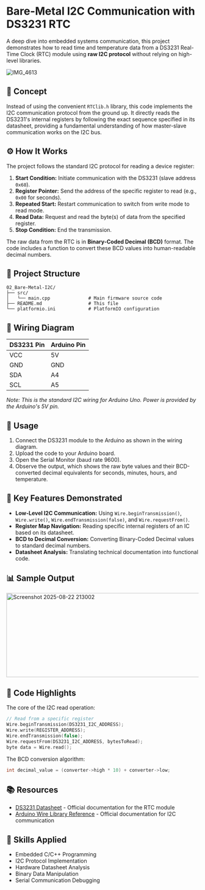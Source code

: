 
# Bare-Metal I2C Communication with DS3231 RTC

A deep dive into embedded systems communication, this project demonstrates how to read time and temperature data from a DS3231 Real-Time Clock (RTC) module using **raw I2C protocol** without relying on high-level libraries.

![IMG_4613](https://github.com/user-attachments/assets/acac887b-7597-4668-b460-e42696be05ee)

## 🧠 Concept

Instead of using the convenient `RTClib.h` library, this code implements the I2C communication protocol from the ground up. It directly reads the DS3231's internal registers by following the exact sequence specified in its datasheet, providing a fundamental understanding of how master-slave communication works on the I2C bus.

## ⚙️ How It Works

The project follows the standard I2C protocol for reading a device register:
1.  **Start Condition:** Initiate communication with the DS3231 (slave address `0x68`).
2.  **Register Pointer:** Send the address of the specific register to read (e.g., `0x00` for seconds).
3.  **Repeated Start:** Restart communication to switch from write mode to read mode.
4.  **Read Data:** Request and read the byte(s) of data from the specified register.
5.  **Stop Condition:** End the transmission.

The raw data from the RTC is in **Binary-Coded Decimal (BCD)** format. The code includes a function to convert these BCD values into human-readable decimal numbers.

## 📁 Project Structure

```
02_Bare-Metal-I2C/
├── src/
│   └── main.cpp              # Main firmware source code
├── README.md                 # This file
└── platformio.ini            # PlatformIO configuration
```

## 🔌 Wiring Diagram

| DS3231 Pin | Arduino Pin |
| :--------- | :---------- |
| VCC        | 5V          |
| GND        | GND         |
| SDA        | A4          |
| SCL        | A5          |

*Note: This is the standard I2C wiring for Arduino Uno. Power is provided by the Arduino's 5V pin.*

## 🚀 Usage

1.  Connect the DS3231 module to the Arduino as shown in the wiring diagram.
2.  Upload the code to your Arduino board.
3.  Open the Serial Monitor (baud rate 9600).
4.  Observe the output, which shows the raw byte values and their BCD-converted decimal equivalents for seconds, minutes, hours, and temperature.

## 🔬 Key Features Demonstrated

- **Low-Level I2C Communication:** Using `Wire.beginTransmission()`, `Wire.write()`, `Wire.endTransmission(false)`, and `Wire.requestFrom()`.
- **Register Map Navigation:** Reading specific internal registers of an IC based on its datasheet.
- **BCD to Decimal Conversion:** Converting Binary-Coded Decimal values to standard decimal numbers.
- **Datasheet Analysis:** Translating technical documentation into functional code.

## 📊 Sample Output


<img width="682" height="221" alt="Screenshot 2025-08-22 213002" src="https://github.com/user-attachments/assets/65e882a9-fa60-4782-ad25-89006e3dc99d" />


## 🔧 Code Highlights

The core of the I2C read operation:

```cpp
// Read from a specific register
Wire.beginTransmission(DS3231_I2C_ADDRESS);
Wire.write(REGISTER_ADDRESS);
Wire.endTransmission(false);
Wire.requestFrom(DS3231_I2C_ADDRESS, bytesToRead);
byte data = Wire.read();
```

The BCD conversion algorithm:

```cpp
int decimal_value = (converter->high * 10) + converter->low;
```

## 📚 Resources

- [DS3231 Datasheet](https://www.analog.com/media/en/technical-documentation/data-sheets/DS3231.pdf) - Official documentation for the RTC module
- [Arduino Wire Library Reference](https://www.arduino.cc/reference/en/language/functions/communication/wire/) - Official documentation for I2C communication

## 🎯 Skills Applied

- Embedded C/C++ Programming
- I2C Protocol Implementation
- Hardware Datasheet Analysis
- Binary Data Manipulation
- Serial Communication Debugging
